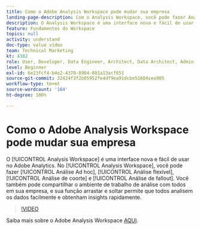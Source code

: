 ```yaml
---
title: Como o Adobe Analysis Workspace pode mudar sua empresa
landing-page-description: Com o Analysis Workspace, você pode fazer Análise ad hoc, Análise flexível, Análise de coorte e Análise de fallout.
description: O Analysis Workspace é uma interface nova e fácil de usar no Adobe Analytics. No Analysis Workspace, você pode fazer Análise Ad hoc, Análise flexível, Análise de coorte e Análise de fallout. Você também pode compartilhar o ambiente de trabalho de análise com todos em sua empresa, e sua função arrastar e soltar permite que todos analisem os dados facilmente e obtenham insights rapidamente.
feature: Fundamentos do Workspace
topics: null
activity: understand
doc-type: value video
team: Technical Marketing
kt: 4382
role: User, Developer, Data Engineer, Architect, Data Architect, Admin, Leader
level: Beginner
exl-id: 6e23fcf4-b4e2-4370-8904-801a13acf651
source-git-commit: 32424f3f2b05952fe4df9ea91dcbe51684cee905
workflow-type: tm+mt
source-wordcount: '164'
ht-degree: 100%

---
```


# Como o Adobe Analysis Workspace pode mudar sua empresa

O [!UICONTROL Analysis Workspace] é uma interface nova e fácil de usar no Adobe Analytics. No [!UICONTROL Analysis Workspace], você pode fazer [!UICONTROL Análise Ad hoc], [!UICONTROL Análise flexível], [!UICONTROL Análise de coorte] e [!UICONTROL Análise de fallout]. Você também pode compartilhar o ambiente de trabalho de análise com todos em sua empresa, e sua função arrastar e soltar permite que todos analisem os dados facilmente e obtenham insights rapidamente.

>[!VIDEO](https://video.tv.adobe.com/v/31501/?quality=12)

Saiba mais sobre o Adobe Analysis Workspace [AQUI](https://www.adobe.com/br/analytics/ad-hoc-analysis.html?sdid=T32PLYTV&amp;mv=search).
